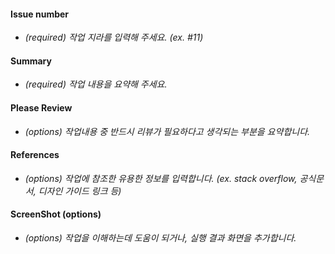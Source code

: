 #### Issue number

- _(required) 작업 지라를 입력해 주세요. (ex. #11)_

#### Summary

- _(required) 작업 내용을 요약해 주세요._

#### Please Review

- _(options) 작업내용 중 반드시 리뷰가 필요하다고 생각되는 부분을 요약합니다._

#### References

- _(options) 작업에 참조한 유용한 정보를 입력합니다. (ex. stack overflow, 공식문서, 디자인 가이드 링크 등)_

#### ScreenShot (options)

- _(options) 작업을 이해하는데 도움이 되거나, 실행 결과 화면을 추가합니다._ 